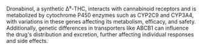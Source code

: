 Dronabinol, a synthetic Δ⁹-THC, interacts with cannabinoid receptors and is metabolized by cytochrome P450 enzymes such as CYP2C9 and CYP3A4, with variations in these genes affecting its metabolism, efficacy, and safety. Additionally, genetic differences in transporters like ABCB1 can influence the drug's distribution and excretion, further affecting individual responses and side effects.